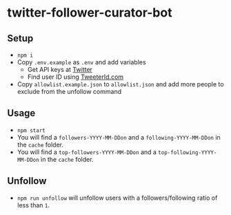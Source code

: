 # twitter-follower-curator-bot

## Setup

- `npm i`
- Copy `.env.example` as `.env` and add variables
  - Get API keys at [Twitter](https://developer.twitter.com/en/docs/twitter-api/getting-started/getting-access-to-the-twitter-api)
  - Find user ID using [TweeterId.com](https://tweeterid.com)
- Copy `allowlist.example.json` to `allowlist.json` and add more people to exclude from the unfollow command

## Usage

- `npm start`
- You will find a `followers-YYYY-MM-DDon` and a `following-YYYY-MM-DDon` in the `cache` folder.
- You will find a `top-followers-YYYY-MM-DDon` and a `top-following-YYYY-MM-DDon` in the `cache` folder.

## Unfollow

- `npm run unfollow` will unfollow users with a followers/following ratio of less than `1`.
